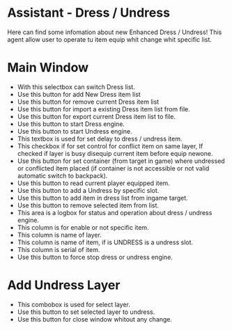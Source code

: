 #  Assistant - Dress / Undress 

Here can find some infomation about new Enhanced Dress / Undress! This agent allow user to operate tu item equip whit change whit specific list.

#  Main Window 

  - With this selectbox can switch Dress list.
  - Use this button for add New Dress item list
  - Use this button for remove current Dress item list
  - Use this button for import a existing Dress item list from file.
  - Use this button for export current Dress item list to file.
  - Use this button to start Dress engine.
  - Use this button to start Undress engine.
  - This textbox is used for set delay to dress / undress item.
  - This checkbox if for set control for conflict item on same layer, If checked if layer is busy disequip current item before equip newone.
  - Use this button for set container (from target in game) where undressed or conflicted item placed (if container is not accessible or not valid automatic switch to backpack).
  - Use this button to read current player equipped item.
  - Use this button to add a Undress by specific slot.
  - Use this button to add item in dress list from ingame target.
  - Use this button to remove selected item from list.
  - This area is a logbox for status and operation about dress / undress engine.
  - This column is for enable or not specific item.
  - This column is name of layer.
  - This column is name of item, if is UNDRESS is a undress slot.
  - This column is serial of item.
  - Use this button to force stop dress or undress engine.

#  Add Undress Layer 
  - This combobox is used for select layer.
  - Use this button to set selected layer to undress.
  - Use this button for close window whitout any change.